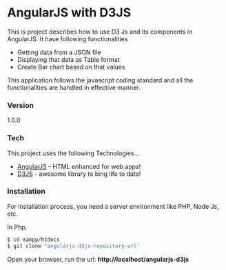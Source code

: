 # AngularJS with D3JS

This is project describes how to use D3 Js and its components in AngularJS. It have following functionalities

  - Getting data from a JSON file
  - Displaying that data as Table format
  - Create Bar chart based on that values

This application follows the javascript coding standard and all the functionalities are handled in effective manner.

### Version
1.0.0

### Tech

This project uses the following Technologies...

* [AngularJS](http://www.angularjs.org) - HTML enhanced for web apps!
* [D3JS](http://www.d3js.org) - awesome library to bing life to data!

### Installation

For installation process, you need a server environment like PHP, Node Js, etc.

In Php,

```sh
$ cd xampp/htdocs
$ git clone "angularjs-d3js-repository-url'
``` 

Open your browser, run the url: **http://localhost/angularjs-d3js**
